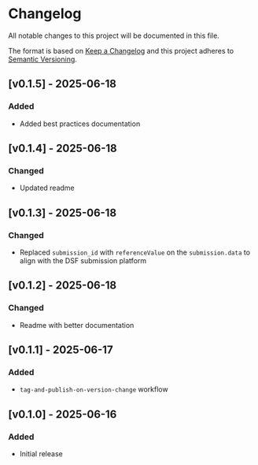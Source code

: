 # Changelog
 
All notable changes to this project will be documented in this file.
 
The format is based on [Keep a Changelog](https://keepachangelog.com/en/1.0.0/)
and this project adheres to [Semantic Versioning](https://semver.org/spec/v2.0.0.html).

## [v0.1.5] - 2025-06-18
### Added
- Added best practices documentation

## [v0.1.4] - 2025-06-18
### Changed
- Updated readme

## [v0.1.3] - 2025-06-18
### Changed
- Replaced `submission_id` with `referenceValue` on the `submission.data` to align with the DSF submission platform

## [v0.1.2] - 2025-06-18
### Changed
- Readme with better documentation

## [v0.1.1] - 2025-06-17
### Added
- `tag-and-publish-on-version-change` workflow

## [v0.1.0] - 2025-06-16
### Added
- Initial release